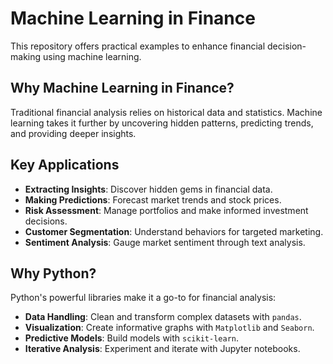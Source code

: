 # Machine Learning in Finance

This repository offers practical examples to enhance financial decision-making using machine learning.

## Why Machine Learning in Finance?

Traditional financial analysis relies on historical data and statistics. Machine learning takes it further by uncovering hidden patterns, predicting trends, and providing deeper insights.

## Key Applications

- **Extracting Insights**: Discover hidden gems in financial data.
- **Making Predictions**: Forecast market trends and stock prices.
- **Risk Assessment**: Manage portfolios and make informed investment decisions.
- **Customer Segmentation**: Understand behaviors for targeted marketing.
- **Sentiment Analysis**: Gauge market sentiment through text analysis.

## Why Python?

Python's powerful libraries make it a go-to for financial analysis:

- **Data Handling**: Clean and transform complex datasets with `pandas`.
- **Visualization**: Create informative graphs with `Matplotlib` and `Seaborn`.
- **Predictive Models**: Build models with `scikit-learn`.
- **Iterative Analysis**: Experiment and iterate with Jupyter notebooks.